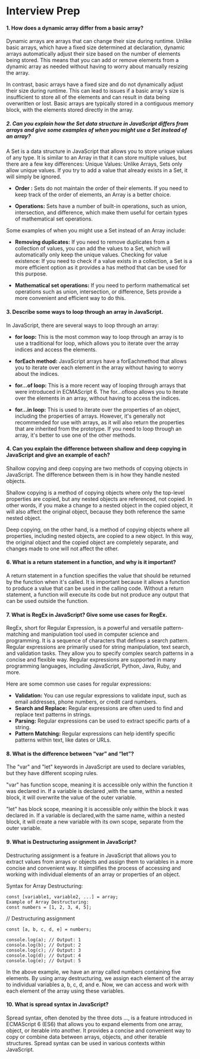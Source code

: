 # Interview Prep

#### 1. How does a dynamic array differ from a basic array?

Dynamic arrays are arrays that can change their size during runtime. Unlike basic arrays, which have a fixed size determined at declaration, dynamic arrays automatically adjust their size based on the number of elements being stored. This means that you can add or remove elements from a dynamic array as needed without having to worry about manually resizing the array.

In contrast, basic arrays have a fixed size and do not dynamically adjust their size during runtime. This can lead to issues if a basic array's size is insufficient to store all of the elements and can result in data being overwritten or lost. Basic arrays are typically stored in a contiguous memory block, with the elements stored directly in the array.
 
##### 2. Can you explain how the Set data structure in JavaScript differs from arrays and give some examples of when you might use a Set instead of an array?  

A Set is a data structure in JavaScript that allows you to store unique values of any type. It is similar to an Array in that it can store multiple values, but there are a few key differences:
Unique Values: Unlike Arrays, Sets only allow unique values. If you try to add a value that already exists in a Set, it will simply be ignored.

* **Order :** Sets do not maintain the order of their elements. If you need to keep track of the order of elements, an Array is a better choice.

* **Operations:** Sets have a number of built-in operations, such as union, intersection, and difference, which make them useful for certain types of mathematical set operations.

Some examples of when you might use a Set 
instead of an Array include:

* **Removing duplicates:** If you need to remove duplicates from a collection of values, you can add the values to a Set, which will automatically only keep the unique values.
Checking for value existence: If you need to check if a value exists in a collection, a Set is a more efficient option as it provides a has method that can be used for this purpose.

* **Mathematical set operations:** If you need to perform mathematical set operations such as union, intersection, or difference, Sets provide a more convenient and efficient way to do this.
 
#### 3. Describe some ways to loop through an array in JavaScript.

In JavaScript, there are several ways to loop through an array:
* **for loop:** This is the most common way to loop through an array is to use a traditional for loop, which allows you to iterate over the array indices and access the elements.

* **forEach method:** JavaScript arrays have a forEachmethod that allows you to iterate over each element in the array without having to worry about the indices.

* **for...of loop:** This is a more recent way of looping through arrays that were introduced in ECMAScript 6. The for...ofloop allows you to iterate over the elements in an array, without having to access the indices.

* **for...in loop:** This is used to iterate over the properties of an object, including the properties of arrays. However, it's generally not recommended for use with arrays, as it will also return the properties that are inherited from the prototype. If you need to loop through an array, it's better to use one of the other methods.
 
#### 4. Can you explain the difference between shallow and deep copying in JavaScript and give an example of each? 
Shallow copying and deep copying are two methods of copying objects in JavaScript. The difference between them is in how they handle nested objects.

Shallow copying is a method of copying objects where only the top-level properties are copied, but any nested objects are referenced, not copied. In other words, if you make a change to a nested object in the copied object, it will also affect the original object, because they both reference the same nested object.

Deep copying, on the other hand, is a method of copying objects where all properties, including nested objects, are copied to a new object. In this way, the original object and the copied object are completely separate, and changes made to one will not affect the other.
 
#### 6. What is a return statement in a function, and why is it important?
A return statement in a function specifies the value that should be returned by the function when it's called. It is important because it allows a function to produce a value that can be used in the calling code. Without a return statement, a function will execute its code but not produce any output that can be used outside the function.
 
#### 7. What is RegEx in JavaScript? Give some use cases for RegEx.
RegEx, short for Regular Expression, is a powerful and versatile pattern-matching and manipulation tool used in computer science and programming. It is a sequence of characters that defines a search pattern. Regular expressions are primarily used for string manipulation, text search, and validation tasks. They allow you to specify complex search patterns in a concise and flexible way.
Regular expressions are supported in many programming languages, including JavaScript, Python, Java, Ruby, and more.

Here are some common use cases for regular expressions:

* **Validation:** You can use regular expressions to validate input, such as email addresses, phone numbers, or credit card numbers.
* **Search and Replace:** Regular expressions are often used to find and replace text patterns in strings.
* **Parsing:** Regular expressions can be used to extract specific parts of a string.
* **Pattern Matching:** Regular expressions can help identify specific patterns within text, like dates or URLs.
 
#### 8. What is the difference between “var” and “let”?
The "var" and "let" keywords in JavaScript are used to declare variables, but they have different scoping rules.

"var" has function scope, meaning it is accessible only within the function it was declared in. If a variable is declared ,with the same, within a nested block, it will overwrite the value of the outer variable.

"let" has block scope, meaning it is accessible only within the block it was declared in. If a variable is declared,with the same name, within a nested block, it will create a new variable with its own scope, separate from the outer variable.
 
 
#### 9. What is Destructuring assignment in JavaScript?
Destructuring assignment is a feature in JavaScript that allows you to extract values from arrays or objects and assign them to variables in a more concise and convenient way. It simplifies the process of accessing and working with individual elements of an array or properties of an object.

Syntax for Array Destructuring:

    const [variable1, variable2, ...] = array;
    Example of Array Destructuring:
    const numbers = [1, 2, 3, 4, 5];

// Destructuring assignment

    const [a, b, c, d, e] = numbers;

    console.log(a); // Output: 1
    console.log(b); // Output: 2
    console.log(c); // Output: 3
    console.log(d); // Output: 4
    console.log(e); // Output: 5
In the above example, we have an array called numbers containing five elements. By using array destructuring, we assign each element of the array to individual variables a, b, c, d, and e. Now, we can access and work with each element of the array using these variables.
 
#### 10. What is spread syntax in JavaScript?
Spread syntax, often denoted by the three dots ..., is a feature introduced in ECMAScript 6 (ES6) that allows you to expand elements from one array, object, or iterable into another. It provides a concise and convenient way to copy or combine data between arrays, objects, and other iterable structures. Spread syntax can be used in various contexts within JavaScript.
 